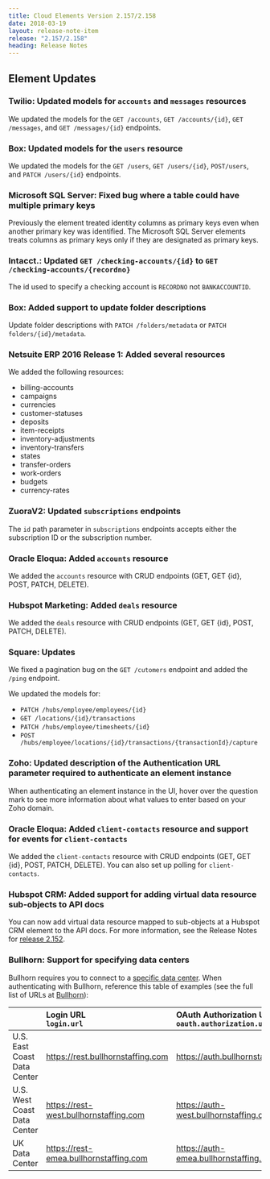 ```yaml
---
title: Cloud Elements Version 2.157/2.158
date: 2018-03-19
layout: release-note-item
release: "2.157/2.158"
heading: Release Notes
---
```

## Element Updates

### Twilio: Updated models for `accounts` and `messages` resources

We updated the models for the `GET /accounts`, `GET /accounts/{id}`, `GET /messages`, and `GET /messages/{id}` endpoints.

### Box: Updated models for the `users` resource

We updated the models for the `GET /users`, `GET /users/{id}`, `POST/users`, and `PATCH /users/{id}` endpoints.

### Microsoft SQL Server: Fixed bug where a table could have multiple primary keys

Previously the element treated identity columns as primary keys even when another primary key was identified. The Microsoft SQL Server elements treats columns as primary keys only if they are designated as primary keys.

### Intacct.: Updated `GET /checking-accounts/{id}` to `GET /checking-accounts/{recordno}`

The id used to specify a checking account is `RECORDNO` not `BANKACCOUNTID`.

### Box: Added support to update folder descriptions

Update folder descriptions with `PATCH /folders/metadata` or `PATCH folders/{id}/metadata`.

### Netsuite ERP 2016 Release 1: Added several resources

We added the following resources:

* billing-accounts
* campaigns
* currencies
* customer-statuses
* deposits
* item-receipts
* inventory-adjustments
* inventory-transfers
* states
* transfer-orders
* work-orders
* budgets
* currency-rates

### ZuoraV2: Updated `subscriptions` endpoints

The `id` path parameter in `subscriptions` endpoints accepts either the subscription ID or the subscription number.

### Oracle Eloqua: Added `accounts` resource

We added the `accounts` resource with CRUD endpoints (GET, GET {id}, POST, PATCH, DELETE).

### Hubspot Marketing: Added `deals` resource

We added the `deals` resource with CRUD endpoints (GET, GET {id}, POST, PATCH, DELETE).

### Square: Updates

We fixed a pagination bug on the `GET /cutomers` endpoint and added the `/ping` endpoint.

We updated the models for:

* `PATCH /hubs/employee/employees/{id}`
* `GET /locations/{id}/transactions`
* `PATCH /hubs/employee/timesheets/{id}`
* `POST /hubs/employee/locations/{id}/transactions/{transactionId}/capture`

### Zoho: Updated description of the Authentication URL parameter required to authenticate an element instance

When authenticating an element instance in the UI, hover over the question mark to see more information about what values to enter based on your Zoho domain.

### Oracle Eloqua: Added `client-contacts` resource and support for events for `client-contacts`

We added the `client-contacts` resource with CRUD endpoints (GET, GET {id}, POST, PATCH, DELETE). You can also set up polling for `client-contacts`.

### Hubspot CRM: Added support for adding virtual data resource sub-objects to API docs

You can now add virtual data resource mapped to sub-objects at a Hubspot CRM element to the API docs. For more information, see the Release Notes for [release 2.152](https://developers.cloud-elements.com/2018/02/12/ReleaseNotes-2.152.html).

### Bullhorn: Support for specifying data centers

Bullhorn requires you to connect to a [specific data center](http://developer.bullhorn.com/articles/datacenter_urls). When authenticating with Bullhorn, reference this table of examples (see the full list of URLs at [Bullhorn](http://developer.bullhorn.com/articles/datacenter_urls)):

|  | Login URL</br>`login.url` | OAuth Authorization URL</br> `oauth.authorization.url`  | OAuth Token URL</br>`oauth.token.url`	   |
| :------------- | :------------- | :------------- | :------------- |
| U.S. East Coast Data Center | https://rest.bullhornstaffing.com   | https://auth.bullhornstaffing.com/oauth/authorize  | https://auth.bullhornstaffing.com/oauth/token |
| U.S. West Coast Data Center  | https://rest-west.bullhornstaffing.com   |  https://auth-west.bullhornstaffing.com/oauth/authorize | https://auth-west.bullhornstaffing.com/oauth/token  |
| UK Data Center  | https://rest-emea.bullhornstaffing.com   | https://auth-emea.bullhornstaffing.com/oauth/authorize  |  https://auth-emea.bullhornstaffing.com/oauth/token  |
